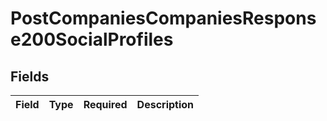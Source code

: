 # PostCompaniesCompaniesResponse200SocialProfiles


## Fields

| Field       | Type        | Required    | Description |
| ----------- | ----------- | ----------- | ----------- |